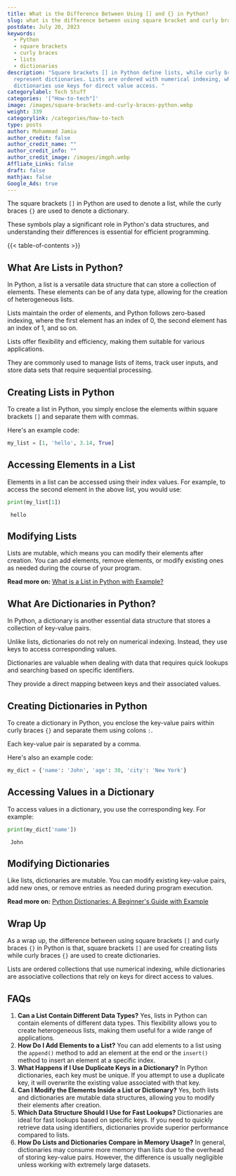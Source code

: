```yaml
---
title: What is the Difference Between Using [] and {} in Python?
slug: what is the difference between using square bracket and curly braces in python
postdate: July 20, 2023
keywords:
  - Python
  - square brackets
  - curly braces
  - lists
  - dictionaries
description: "Square brackets [] in Python define lists, while curly braces {}
  represent dictionaries. Lists are ordered with numerical indexing, while
  dictionaries use keys for direct value access. "
categorylabel: Tech Stuff
categories: '["How-to-tech"]'
image: /images/square-brackets-and-curly-braces-python.webp
weight: 339
categorylink: /categories/how-to-tech
type: posts
author: Mohammad Jamiu
author_credit: false
author_credit_name: ""
author_credit_info: ""
author_credit_image: /images/imgph.webp
Affliate_Links: false
draft: false
mathjax: false
Google_Ads: true
---
```

The square brackets `[]` in Python are used to denote a list, while the curly braces `{}` are used to denote a dictionary. 

These symbols play a significant role in Python's data structures, and understanding their differences is essential for efficient programming.

{{< table-of-contents >}}

## **What Are Lists in Python?**

In Python, a list is a versatile data structure that can store a collection of elements. These elements can be of any data type, allowing for the creation of heterogeneous lists. 

Lists maintain the order of elements, and Python follows zero-based indexing, where the first element has an index of 0, the second element has an index of 1, and so on.

Lists offer flexibility and efficiency, making them suitable for various applications. 

They are commonly used to manage lists of items, track user inputs, and store data sets that require sequential processing.

## **Creating Lists in Python**

To create a list in Python, you simply enclose the elements within square brackets `[]` and separate them with commas. 

Here's an example code:

```python
my_list = [1, 'hello', 3.14, True]
```

## **Accessing Elements in a List**

Elements in a list can be accessed using their index values. For example, to access the second element in the above list, you would use:

```python
print(my_list[1])  
```

```
 hello
```

## **Modifying Lists**

Lists are mutable, which means you can modify their elements after creation. You can add elements, remove elements, or modify existing ones as needed during the course of your program.

**Read more on:** [What is a List in Python with Example?](/how-to-tech/what-is-a-list-in-python-with-example/)

## **What Are Dictionaries in Python?**

In Python, a dictionary is another essential data structure that stores a collection of key-value pairs. 

Unlike lists, dictionaries do not rely on numerical indexing. Instead, they use keys to access corresponding values.

Dictionaries are valuable when dealing with data that requires quick lookups and searching based on specific identifiers. 

They provide a direct mapping between keys and their associated values.

## **Creating Dictionaries in Python**

To create a dictionary in Python, you enclose the key-value pairs within curly braces `{}` and separate them using colons `:`. 

Each key-value pair is separated by a comma. 

Here's also an example code:

```python
my_dict = {'name': 'John', 'age': 30, 'city': 'New York'}
```

## **Accessing Values in a Dictionary**

To access values in a dictionary, you use the corresponding key. For example:

```python
print(my_dict['name']) 
```

```
 John
```

## **Modifying Dictionaries**

Like lists, dictionaries are mutable. You can modify existing key-value pairs, add new ones, or remove entries as needed during program execution.

**Read more on:** [Python Dictionaries: A Beginner's Guide with Example](/how-to-tech/python-dictionary-with-example/)

## **Wrap Up**

As a wrap up, the difference between using square brackets `[]` and curly braces `{}` in Python is that, square brackets `[]` are used for creating lists while curly braces `{}` are used to create dictionaries.

Lists are ordered collections that use numerical indexing, while dictionaries are associative collections that rely on keys for direct access to values.

## **FAQs**

1. **Can a List Contain Different Data Types?** Yes, lists in Python can contain elements of different data types. This flexibility allows you to create heterogeneous lists, making them useful for a wide range of applications.
2. **How Do I Add Elements to a List?** You can add elements to a list using the `append()` method to add an element at the end or the `insert()` method to insert an element at a specific index.
3. **What Happens if I Use Duplicate Keys in a Dictionary?** In Python dictionaries, each key must be unique. If you attempt to use a duplicate key, it will overwrite the existing value associated with that key.
4. **Can I Modify the Elements Inside a List or Dictionary?** Yes, both lists and dictionaries are mutable data structures, allowing you to modify their elements after creation.
5. **Which Data Structure Should I Use for Fast Lookups?** Dictionaries are ideal for fast lookups based on specific keys. If you need to quickly retrieve data using identifiers, dictionaries provide superior performance compared to lists.
6. **How Do Lists and Dictionaries Compare in Memory Usage?** In general, dictionaries may consume more memory than lists due to the overhead of storing key-value pairs. However, the difference is usually negligible unless working with extremely large datasets.